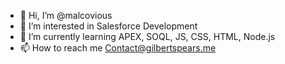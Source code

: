 - 👋 Hi, I’m @malcovious
- 👀 I’m interested in Salesforce Development
- 🌱 I’m currently learning APEX, SOQL, JS, CSS, HTML, Node.js
- 📫 How to reach me Contact@gilbertspears.me

<!---
malcovious/malcovious is a ✨ special ✨ repository because its `README.md` (this file) appears on your GitHub profile.
You can click the Preview link to take a look at your changes.
--->
